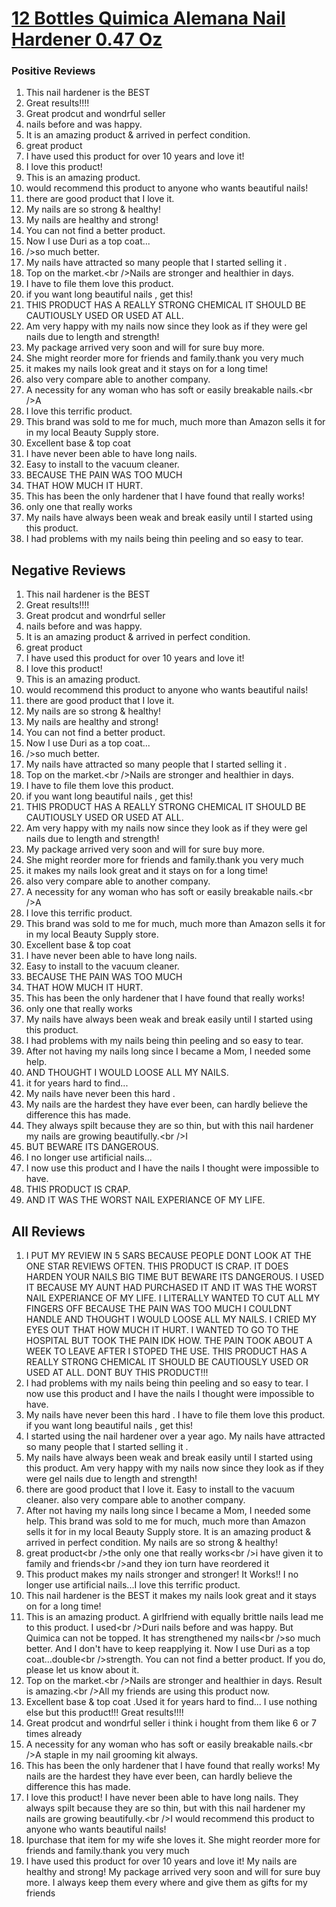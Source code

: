 # [12 Bottles Quimica Alemana Nail Hardener 0.47 Oz](https://products.checkmycream.com/products/12-Bottles-Quimica-Alemana-Nail-Hardener-0.47-Oz.html)

### Positive Reviews

<ol>
      <li>This nail hardener is the BEST  </li>
      <li>Great results!!!!</li>
      <li>Great prodcut and wondrful seller</li>
      <li>nails before and was happy.  </li>
      <li>It is an amazing product &amp; arrived in perfect condition.  </li>
      <li>great product</li>
      <li>I have used this product for over 10 years and love it!</li>
      <li>I love this product!  </li>
      <li>This is an amazing product.  </li>
      <li>would recommend this product to anyone who wants beautiful nails!</li>
      <li>there are good product that I love it.</li>
      <li>My nails are so strong &amp; healthy!</li>
      <li>My nails are healthy and strong!</li>
      <li>You can not find a better product.  </li>
      <li>Now I use Duri as a top coat...</li>
      <li>/&gt;so much better.  </li>
      <li>My nails have attracted so many people that I started selling it .</li>
      <li>Top on the market.&lt;br /&gt;Nails are stronger and healthier in days.</li>
      <li>I have to file them love this product.</li>
      <li>if you want long beautiful nails , get this!</li>
      <li>THIS PRODUCT HAS A REALLY STRONG CHEMICAL IT SHOULD BE CAUTIOUSLY USED OR USED AT ALL.</li>
      <li>Am very happy with my nails now since they look as if they were gel nails due to length and strength!</li>
      <li>My package arrived very soon and will for sure buy more.</li>
      <li>She might reorder more for friends and family.thank you very much</li>
      <li>it makes my nails look great and it stays on for a long time!</li>
      <li>also very compare able to another company.</li>
      <li>A necessity for any woman who has soft or easily breakable nails.&lt;br /&gt;A</li>
      <li>I love this terrific product.</li>
      <li>This brand was sold to me for much, much more than Amazon sells it for in my local Beauty Supply store.  </li>
      <li>Excellent  base &amp; top coat</li>
      <li>I have never been able to have long nails.  </li>
      <li>Easy to install to the vacuum cleaner.</li>
      <li>BECAUSE THE PAIN WAS TOO MUCH</li>
      <li>THAT HOW MUCH IT HURT.</li>
      <li>This has been the only hardener that I have found that really works!</li>
      <li>only one that really  works</li>
      <li>My nails have always been weak and break easily until I started using this product.  </li>
      <li>I had problems with my nails being thin peeling and so easy to tear.</li>
</ol>


<h2>Negative Reviews</h2>
<ol>
<li> This nail hardener is the BEST  </li>
<li> Great results!!!!</li>
<li> Great prodcut and wondrful seller</li>
<li> nails before and was happy.  </li>
<li> It is an amazing product &amp; arrived in perfect condition.  </li>
<li> great product</li>
<li> I have used this product for over 10 years and love it!</li>
<li> I love this product!  </li>
<li> This is an amazing product.  </li>
<li> would recommend this product to anyone who wants beautiful nails!</li>
<li> there are good product that I love it.</li>
<li> My nails are so strong &amp; healthy!</li>
<li> My nails are healthy and strong!</li>
<li> You can not find a better product.  </li>
<li> Now I use Duri as a top coat...</li>
<li> /&gt;so much better.  </li>
<li> My nails have attracted so many people that I started selling it .</li>
<li> Top on the market.&lt;br /&gt;Nails are stronger and healthier in days.</li>
<li> I have to file them love this product.</li>
<li> if you want long beautiful nails , get this!</li>
<li> THIS PRODUCT HAS A REALLY STRONG CHEMICAL IT SHOULD BE CAUTIOUSLY USED OR USED AT ALL.</li>
<li> Am very happy with my nails now since they look as if they were gel nails due to length and strength!</li>
<li> My package arrived very soon and will for sure buy more.</li>
<li> She might reorder more for friends and family.thank you very much</li>
<li> it makes my nails look great and it stays on for a long time!</li>
<li> also very compare able to another company.</li>
<li> A necessity for any woman who has soft or easily breakable nails.&lt;br /&gt;A</li>
<li> I love this terrific product.</li>
<li> This brand was sold to me for much, much more than Amazon sells it for in my local Beauty Supply store.  </li>
<li> Excellent  base &amp; top coat</li>
<li> I have never been able to have long nails.  </li>
<li> Easy to install to the vacuum cleaner.</li>
<li> BECAUSE THE PAIN WAS TOO MUCH</li>
<li> THAT HOW MUCH IT HURT.</li>
<li> This has been the only hardener that I have found that really works!</li>
<li> only one that really  works</li>
<li> My nails have always been weak and break easily until I started using this product.  </li>
<li> I had problems with my nails being thin peeling and so easy to tear.</li>
<li> After not having my nails long since I became a Mom, I needed some help.  </li>
<li> AND THOUGHT I WOULD LOOSE ALL MY NAILS.</li>
<li> it for years hard to find...</li>
<li> My nails have never been this hard .</li>
<li> My nails are the hardest they have ever been, can hardly believe the difference this has made.</li>
<li> They always spilt because they are so thin, but with this nail hardener my nails are growing beautifully.&lt;br /&gt;I</li>
<li> BUT BEWARE ITS DANGEROUS.</li>
<li> I no longer use artificial nails...</li>
<li> I now use this product and I have the nails I thought were impossible to have.</li>
<li> THIS PRODUCT IS CRAP.</li>
<li> AND IT WAS THE WORST NAIL EXPERIANCE OF MY LIFE.</li>
</ol>

<h2>All Reviews</h2>

<ol>
    <li> I PUT MY REVIEW IN 5 SARS BECAUSE PEOPLE DONT LOOK AT THE ONE STAR REVIEWS OFTEN. THIS PRODUCT IS CRAP. IT DOES HARDEN YOUR NAILS BIG TIME BUT BEWARE ITS DANGEROUS. I USED IT BECAUSE MY AUNT HAD PURCHASED IT AND IT WAS THE WORST NAIL EXPERIANCE OF MY LIFE. I LITERALLY WANTED TO CUT ALL MY FINGERS OFF BECAUSE THE PAIN WAS TOO MUCH I COULDNT HANDLE AND THOUGHT I WOULD LOOSE ALL MY NAILS. I CRIED MY EYES OUT THAT HOW MUCH IT HURT. I WANTED TO GO TO THE HOSPITAL BUT TOOK THE PAIN IDK HOW. THE PAIN TOOK ABOUT A WEEK TO LEAVE AFTER I STOPED THE USE.  THIS PRODUCT HAS A REALLY STRONG CHEMICAL IT SHOULD BE CAUTIOUSLY USED OR USED AT ALL. DONT BUY THIS PRODUCT!!!</li>
    <li> I had problems with my nails being thin peeling and so easy to tear. I now use this product and I have the nails I thought were impossible to have.</li>
    <li> My nails have never been this hard . I have to file them love this product. if you want long beautiful nails , get this!</li>
    <li> I started using the nail hardener over a year ago. My nails have attracted so many people that I started selling it .</li>
    <li> My nails have always been weak and break easily until I started using this product.  Am very happy with my nails now since they look as if they were gel nails due to length and strength!</li>
    <li> there are good product that I love it. Easy to install to the vacuum cleaner. also very compare able to another company.</li>
    <li> After not having my nails long since I became a Mom, I needed some help.  This brand was sold to me for much, much more than Amazon sells it for in my local Beauty Supply store.  It is an amazing product &amp; arrived in perfect condition.  My nails are so strong &amp; healthy!</li>
    <li> great product&lt;br /&gt;the only one that really  works&lt;br /&gt;i have given it to family and friends&lt;br /&gt;and they ion turn have reordered it</li>
    <li> This product makes my nails stronger and stronger! It Works!! I no longer use artificial nails...I love this terrific product.</li>
    <li> This nail hardener is the BEST  it makes my nails look great and it stays on for a long time!</li>
    <li> This is an amazing product.  A girlfriend with equally brittle nails lead me to this product.  I used&lt;br /&gt;Duri nails before and was happy.  But Quimica can not be topped.  It has strengthened my nails&lt;br /&gt;so much better.  And I don&#x27;t have to keep reapplying it. Now I use Duri as a top coat...double&lt;br /&gt;strength.  You can not find a better product.  If you do, please let us know about it.</li>
    <li> Top on the market.&lt;br /&gt;Nails are stronger and healthier in days. Result is amazing.&lt;br /&gt;All my friends are using this product now.</li>
    <li> Excellent  base &amp; top coat .Used it for years hard to find... I use nothing else but this product!!! Great results!!!!</li>
    <li> Great prodcut and wondrful seller i think i hought from them like 6 or 7 times already</li>
    <li> A necessity for any woman who has soft or easily breakable nails.&lt;br /&gt;A staple in my nail grooming kit always.</li>
    <li> This has been the only hardener that I have found that really works! My nails are the hardest they have ever been, can hardly believe the difference this has made.</li>
    <li> I love this product!  I have never been able to have long nails.  They always spilt because they are so thin, but with this nail hardener my nails are growing beautifully.&lt;br /&gt;I would recommend this product to anyone who wants beautiful nails!</li>
    <li> Ipurchase that item for my wife she loves it. She might reorder more for friends and family.thank you very much</li>
    <li> I have used this product for over 10 years and love it! My nails are healthy and strong! My package arrived very soon and will for sure buy more. I always keep them every where and give them as gifts for my friends</li>
</ol>





